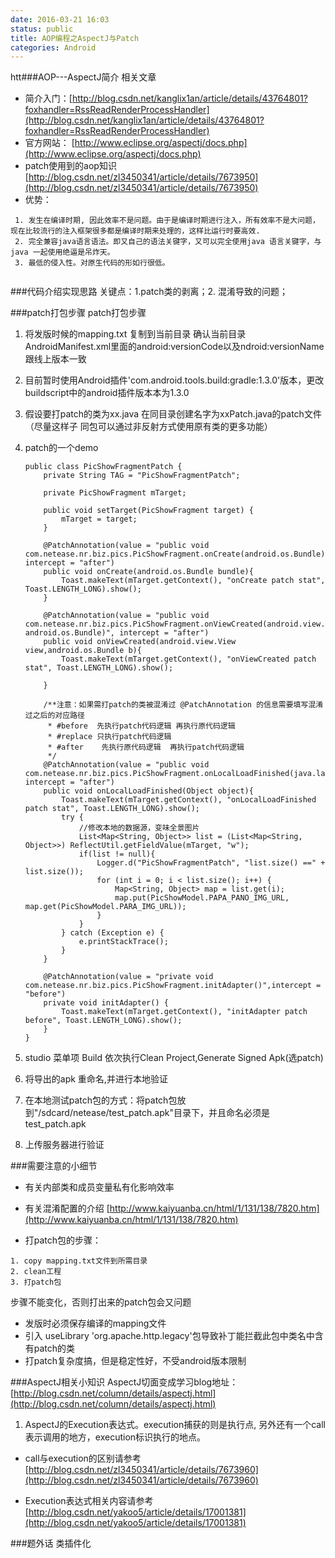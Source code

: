 ```yaml
---
date: 2016-03-21 16:03
status: public
title: AOP编程之AspectJ与Patch
categories: Android
---
```


htt###AOP---AspectJ简介
相关文章
- 简介入门：[http://blog.csdn.net/kanglix1an/article/details/43764801?foxhandler=RssReadRenderProcessHandler](http://blog.csdn.net/kanglix1an/article/details/43764801?foxhandler=RssReadRenderProcessHandler)
- 官方网站：
[http://www.eclipse.org/aspectj/docs.php](http://www.eclipse.org/aspectj/docs.php)
- patch使用到的aop知识
[http://blog.csdn.net/zl3450341/article/details/7673950](http://blog.csdn.net/zl3450341/article/details/7673950)
- 优势：

```
 1. 发生在编译时期, 因此效率不是问题。由于是编译时期进行注入，所有效率不是大问题，现在比较流行的注入框架很多都是编译时期来处理的，这样比运行时要高效.
 2. 完全兼容java语言语法。即又自己的语法关键字，又可以完全使用java 语言关键字，与java 一起使用绝逼是吊炸天。
 3. 最低的侵入性。对原生代码的形如行很低。
 
```

###代码介绍实现思路
关键点：1.patch类的剥离；2. 混淆导致的问题；


###patch打包步骤
patch打包步骤
1. 将发版时候的mapping.txt 复制到当前目录
确认当前目录AndroidManifest.xml里面的android:versionCode以及ndroid:versionName跟线上版本一致
2. 目前暂时使用Android插件'com.android.tools.build:gradle:1.3.0'版本，更改buildscript中的android插件版本本为1.3.0
3. 假设要打patch的类为xx.java 在同目录创建名字为xxPatch.java的patch文件（尽量这样子 同包可以通过非反射方式使用原有类的更多功能）
4. patch的一个demo

    ```
    public class PicShowFragmentPatch {
        private String TAG = "PicShowFragmentPatch";
    
        private PicShowFragment mTarget;
    
        public void setTarget(PicShowFragment target) {
            mTarget = target;
        }
    
        @PatchAnnotation(value = "public void com.netease.nr.biz.pics.PicShowFragment.onCreate(android.os.Bundle)", intercept = "after")
        public void onCreate(android.os.Bundle bundle){
            Toast.makeText(mTarget.getContext(), "onCreate patch stat", Toast.LENGTH_LONG).show();
        }
    
        @PatchAnnotation(value = "public void com.netease.nr.biz.pics.PicShowFragment.onViewCreated(android.view.View, android.os.Bundle)", intercept = "after")
        public void onViewCreated(android.view.View view,android.os.Bundle b){
            Toast.makeText(mTarget.getContext(), "onViewCreated patch stat", Toast.LENGTH_LONG).show();
    
        }
    
        /**注意：如果需打patch的类被混淆过 @PatchAnnotation 的信息需要填写混淆过之后的对应路径
         * #before  先执行patch代码逻辑 再执行原代码逻辑
         * #replace 只执行patch代码逻辑
         * #after	 先执行原代码逻辑  再执行patch代码逻辑 
         */
        @PatchAnnotation(value = "public void com.netease.nr.biz.pics.PicShowFragment.onLocalLoadFinished(java.lang.Object)", intercept = "after")
        public void onLocalLoadFinished(Object object){
            Toast.makeText(mTarget.getContext(), "onLocalLoadFinished patch stat", Toast.LENGTH_LONG).show();
            try {
                //修改本地的数据源，变味全景图片
                List<Map<String, Object>> list = (List<Map<String, Object>>) ReflectUtil.getFieldValue(mTarget, "w");
                if(list != null){
                    Logger.d("PicShowFragmentPatch", "list.size() ==" + list.size());
                    for (int i = 0; i < list.size(); i++) {
                        Map<String, Object> map = list.get(i);
                        map.put(PicShowModel.PAPA_PANO_IMG_URL, map.get(PicShowModel.PARA_IMG_URL));
                    }
                }
            } catch (Exception e) {
                e.printStackTrace();
            }
        }
    
        @PatchAnnotation(value = "private void com.netease.nr.biz.pics.PicShowFragment.initAdapter()",intercept = "before")
        private void initAdapter() {
            Toast.makeText(mTarget.getContext(), "initAdapter patch before", Toast.LENGTH_LONG).show();
        }
    }   
    ```
5. studio 菜单项 Build 依次执行Clean Project,Generate Signed Apk(选patch)
6. 将导出的apk 重命名,并进行本地验证
7. 在本地测试patch包的方式：将patch包放到"/sdcard/netease/test_patch.apk"目录下，并且命名必须是test_patch.apk
8. 上传服务器进行验证

###需要注意的小细节
- 有关内部类和成员变量私有化影响效率
- 有关混淆配置的介绍 [http://www.kaiyuanba.cn/html/1/131/138/7820.htm](http://www.kaiyuanba.cn/html/1/131/138/7820.htm)

- 打patch包的步骤：
```
1. copy mapping.txt文件到所需目录
2. clean工程
3. 打patch包
```
步骤不能变化，否则打出来的patch包会又问题

- 发版时必须保存编译的mapping文件
- 引入    useLibrary 'org.apache.http.legacy'包导致补丁能拦截此包中类名中含有patch的类
- 打patch复杂度搞，但是稳定性好，不受android版本限制

###AspectJ相关小知识
AspectJ切面变成学习blog地址：
[http://blog.csdn.net/column/details/aspectj.html](http://blog.csdn.net/column/details/aspectj.html)
1. AspectJ的Execution表达式。execution捕获的则是执行点,
另外还有一个call表示调用的地方，execution标识执行的地点。
- call与execution的区别请参考[http://blog.csdn.net/zl3450341/article/details/7673960](http://blog.csdn.net/zl3450341/article/details/7673960)

- Execution表达式相关内容请参考[http://blog.csdn.net/yakoo5/article/details/17001381](http://blog.csdn.net/yakoo5/article/details/17001381)

###题外话
类插件化